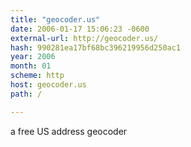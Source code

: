 ```yaml
---
title: "geocoder.us"
date: 2006-01-17 15:06:23 -0600
external-url: http://geocoder.us/
hash: 990281ea17bf68bc396219956d250ac1
year: 2006
month: 01
scheme: http
host: geocoder.us
path: /

---
```


a free US address geocoder
